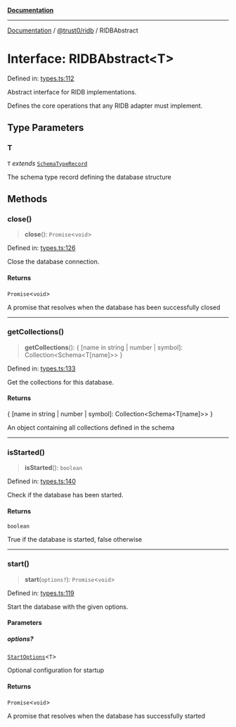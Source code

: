 [**Documentation**](../../../README.md)

***

[Documentation](../../../README.md) / [@trust0/ridb](../README.md) / RIDBAbstract

# Interface: RIDBAbstract\<T\>

Defined in: [types.ts:112](https://github.com/trust0-project/RIDB/blob/f07e7639b6bde6f9d4fe13662211e920715e22ed/packages/ridb/src/types.ts#L112)

Abstract interface for RIDB implementations.

Defines the core operations that any RIDB adapter must implement.

## Type Parameters

### T

`T` *extends* [`SchemaTypeRecord`](https://github.com/trust0-project/RIDB/blob/main/docs/%40trust0/ridb-core/type-aliases/SchemaTypeRecord.md)

The schema type record defining the database structure

## Methods

### close()

> **close**(): `Promise`\<`void`\>

Defined in: [types.ts:126](https://github.com/trust0-project/RIDB/blob/f07e7639b6bde6f9d4fe13662211e920715e22ed/packages/ridb/src/types.ts#L126)

Close the database connection.

#### Returns

`Promise`\<`void`\>

A promise that resolves when the database has been successfully closed

***

### getCollections()

> **getCollections**(): \{ \[name in string \| number \| symbol\]: Collection\<Schema\<T\[name\]\>\> \}

Defined in: [types.ts:133](https://github.com/trust0-project/RIDB/blob/f07e7639b6bde6f9d4fe13662211e920715e22ed/packages/ridb/src/types.ts#L133)

Get the collections for this database.

#### Returns

\{ \[name in string \| number \| symbol\]: Collection\<Schema\<T\[name\]\>\> \}

An object containing all collections defined in the schema

***

### isStarted()

> **isStarted**(): `boolean`

Defined in: [types.ts:140](https://github.com/trust0-project/RIDB/blob/f07e7639b6bde6f9d4fe13662211e920715e22ed/packages/ridb/src/types.ts#L140)

Check if the database has been started.

#### Returns

`boolean`

True if the database is started, false otherwise

***

### start()

> **start**(`options?`): `Promise`\<`void`\>

Defined in: [types.ts:119](https://github.com/trust0-project/RIDB/blob/f07e7639b6bde6f9d4fe13662211e920715e22ed/packages/ridb/src/types.ts#L119)

Start the database with the given options.

#### Parameters

##### options?

[`StartOptions`](../type-aliases/StartOptions.md)\<`T`\>

Optional configuration for startup

#### Returns

`Promise`\<`void`\>

A promise that resolves when the database has successfully started
